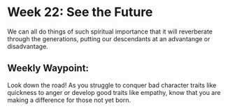 # Week 22: See the Future

We can all do things of such spiritual importance that it will reverberate through the generations, putting our descendants at an advantange or disadvantage.

## Weekly Waypoint:
Look down the road! As you struggle to conquer bad character traits like quickness to anger or develop good traits like empathy,
know that you are making a difference for those not yet born.
